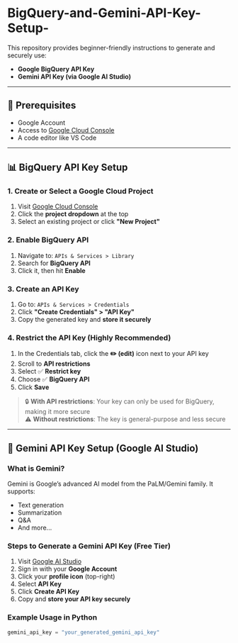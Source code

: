 # BigQuery-and-Gemini-API-Key-Setup-


This repository provides beginner-friendly instructions to generate and securely use:

- **Google BigQuery API Key**
- **Gemini API Key (via Google AI Studio)**

---

## 📌 Prerequisites

- Google Account
- Access to [Google Cloud Console](https://console.cloud.google.com)
- A code editor like VS Code

---

## 📊 BigQuery API Key Setup

### 1. Create or Select a Google Cloud Project

1. Visit [Google Cloud Console](https://console.cloud.google.com)
2. Click the **project dropdown** at the top
3. Select an existing project or click **"New Project"**

### 2. Enable BigQuery API

1. Navigate to: `APIs & Services > Library`
2. Search for **BigQuery API**
3. Click it, then hit **Enable**

### 3. Create an API Key

1. Go to: `APIs & Services > Credentials`
2. Click **"Create Credentials" > "API Key"**
3. Copy the generated key and **store it securely**

### 4. Restrict the API Key (Highly Recommended)

1. In the Credentials tab, click the **✏️ (edit)** icon next to your API key
2. Scroll to **API restrictions**
3. Select ✅ **Restrict key**
4. Choose ✅ **BigQuery API**
5. Click **Save**

> 🔒 **With API restrictions**: Your key can only be used for BigQuery, making it more secure  
> ⚠️ **Without restrictions**: The key is general-purpose and less secure

---

## 🧠 Gemini API Key Setup (Google AI Studio)

### What is Gemini?

Gemini is Google’s advanced AI model from the PaLM/Gemini family. It supports:

- Text generation
- Summarization
- Q&A
- And more...

### Steps to Generate a Gemini API Key (Free Tier)

1. Visit [Google AI Studio](https://makersuite.google.com/)
2. Sign in with your **Google Account**
3. Click your **profile icon** (top-right)
4. Select **API Key**
5. Click **Create API Key**
6. Copy and **store your API key securely**

### Example Usage in Python


```python
gemini_api_key = "your_generated_gemini_api_key"
